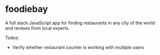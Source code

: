 # foodiebay
A full stack JavaScript app for finding restaurants in any city of the world and reviews from local experts. 


Todos:

  * Verify whether restaurant counter is working with multiple users
